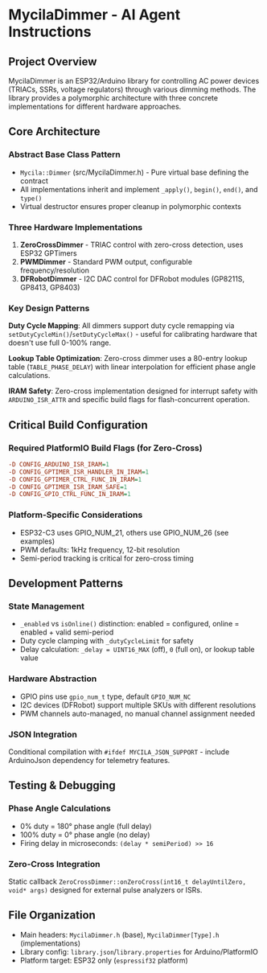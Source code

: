 # MycilaDimmer - AI Agent Instructions

## Project Overview

MycilaDimmer is an ESP32/Arduino library for controlling AC power devices (TRIACs, SSRs, voltage regulators) through various dimming methods. The library provides a polymorphic architecture with three concrete implementations for different hardware approaches.

## Core Architecture

### Abstract Base Class Pattern
- `Mycila::Dimmer` (src/MycilaDimmer.h) - Pure virtual base defining the contract
- All implementations inherit and implement `_apply()`, `begin()`, `end()`, and `type()`
- Virtual destructor ensures proper cleanup in polymorphic contexts

### Three Hardware Implementations
1. **ZeroCrossDimmer** - TRIAC control with zero-cross detection, uses ESP32 GPTimers
2. **PWMDimmer** - Standard PWM output, configurable frequency/resolution
3. **DFRobotDimmer** - I2C DAC control for DFRobot modules (GP8211S, GP8413, GP8403)

### Key Design Patterns

**Duty Cycle Mapping**: All dimmers support duty cycle remapping via `setDutyCycleMin()`/`setDutyCycleMax()` - useful for calibrating hardware that doesn't use full 0-100% range.

**Lookup Table Optimization**: Zero-cross dimmer uses a 80-entry lookup table (`TABLE_PHASE_DELAY`) with linear interpolation for efficient phase angle calculations.

**IRAM Safety**: Zero-cross implementation designed for interrupt safety with `ARDUINO_ISR_ATTR` and specific build flags for flash-concurrent operation.

## Critical Build Configuration

### Required PlatformIO Build Flags (for Zero-Cross)
```ini
-D CONFIG_ARDUINO_ISR_IRAM=1
-D CONFIG_GPTIMER_ISR_HANDLER_IN_IRAM=1
-D CONFIG_GPTIMER_CTRL_FUNC_IN_IRAM=1
-D CONFIG_GPTIMER_ISR_IRAM_SAFE=1
-D CONFIG_GPIO_CTRL_FUNC_IN_IRAM=1
```

### Platform-Specific Considerations
- ESP32-C3 uses GPIO_NUM_21, others use GPIO_NUM_26 (see examples)
- PWM defaults: 1kHz frequency, 12-bit resolution
- Semi-period tracking is critical for zero-cross timing

## Development Patterns

### State Management
- `_enabled` vs `isOnline()` distinction: enabled = configured, online = enabled + valid semi-period
- Duty cycle clamping with `_dutyCycleLimit` for safety
- Delay calculation: `_delay = UINT16_MAX` (off), `0` (full on), or lookup table value

### Hardware Abstraction
- GPIO pins use `gpio_num_t` type, default `GPIO_NUM_NC`
- I2C devices (DFRobot) support multiple SKUs with different resolutions
- PWM channels auto-managed, no manual channel assignment needed

### JSON Integration
Conditional compilation with `#ifdef MYCILA_JSON_SUPPORT` - include ArduinoJson dependency for telemetry features.

## Testing & Debugging

### Phase Angle Calculations
- 0% duty = 180° phase angle (full delay)
- 100% duty = 0° phase angle (no delay)
- Firing delay in microseconds: `(delay * semiPeriod) >> 16`

### Zero-Cross Integration
Static callback `ZeroCrossDimmer::onZeroCross(int16_t delayUntilZero, void* args)` designed for external pulse analyzers or ISRs.

## File Organization
- Main headers: `MycilaDimmer.h` (base), `MycilaDimmer[Type].h` (implementations)
- Library config: `library.json`/`library.properties` for Arduino/PlatformIO
- Platform target: ESP32 only (`espressif32` platform)